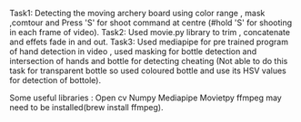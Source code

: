 Task1: Detecting the moving archery board using color range , mask ,comtour and Press 'S' for shoot command at centre (#hold 'S' for shooting in each frame of video).
Task2: Used movie.py library to trim , concatenate and effets fade in and out.
Task3: Used mediapipe for pre trained program of hand detection in video , used masking for bottle detection and intersection of hands and bottle for detecting cheating
       (Not able to do this task for transparent bottle so used coloured bottle and use its HSV values for detection of bottole).

Some useful libraries :
Open cv
Numpy
Mediapipe
Movietpy
ffmpeg may need to be installed(brew install ffmpeg).
